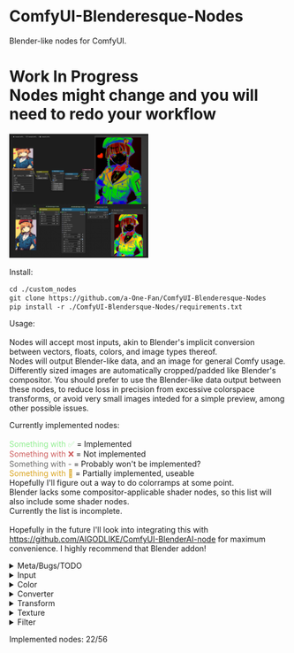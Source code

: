 # ComfyUI-Blenderesque-Nodes
Blender-like nodes for ComfyUI.<br>

<h1>Work In Progress<br>
Nodes might change and you will need to redo your workflow</h1>

<img src=mary_combo.png style="width:50%;height:50%">

Install:
```
cd ./custom_nodes
git clone https://github.com/a-One-Fan/ComfyUI-Blenderesque-Nodes
pip install -r ./ComfyUI-Blendersque-Nodes/requirements.txt
```

Usage:<br><br>
Nodes will accept most inputs, akin to Blender's implicit conversion between vectors, floats, colors, and image types thereof.<br>
Nodes will output Blender-like data, and an image for general Comfy usage.<br>
Differently sized images are automatically cropped/padded like Blender's compositor.
You should prefer to use the Blender-like data output between these nodes, to reduce loss in precision from excessive colorspace transforms, or avoid very small images inteded for a simple preview, among other possible issues.<br>

Currently implemented nodes:<br><br>
<span style="color:LightGreen">Something with ✅</span> = Implemented<br>
<span style="color:IndianRed">Something with ❌</span> = Not implemented<br>
<span style="color:DimGrey">Something with -</span> = Probably won't be implemented?<br>
<SPAN STYLE="color:GoldenRod">Something with 🔵</span> = Partially implemented, useable<br>
Hopefully I'll figure out a way to do colorramps at some point.<br>
Blender lacks some compositor-applicable shader nodes, so this list will also include some shader nodes.<br>
Currently the list is incomplete.<br>
<br>
Hopefully in the future I'll look into integrating this with https://github.com/AIGODLIKE/ComfyUI-BlenderAI-node for maximum convenience. I highly recommend that Blender addon!<br>
<details>
<summary>Meta/Bugs/TODO</summary>
<ul>
<li><span style="color:IndianRed">Integrate with https://github.com/AIGODLIKE/ComfyUI-BlenderAI-node ❌</span></li>
<li><span style="color:IndianRed">Dynamic inputs ❌</span></li>
<li><span style="color:GoldenRod">Dynamic widgets 🔵</span></li>
<li><span style="color:IndianRed">UV Input Node (For mapping textures) ❌</span></li>
<li><span style="color:IndianRed">Resize Canvas Node ❌</span></li>
<li><span style="color:IndianRed">Extract Data Node (Get image, mask, canvas xy, float, etc.) ❌</span></li>
<li><span style="color:IndianRed">Merged input sockets and default values ("widgets") ❌</span></li>
<li><span style="color:IndianRed">Merged output blender and image sockets ❌</span></li>
<li><span style="color:IndianRed">Low precision on image transforms, teethy edges ❌</span></li>
</ul>
</details>

<details>
<summary>Input</summary>
<ul>
<li><span style="color:LightGreen">Value ✅</span></li>
<li><span style="color:LightGreen">RGB ✅</span></li>
<li><span style="color:IndianRed">Bokeh Image ❌</span></li>
<li><span style="color:IndianRed">UV Node (For mapping textures) ❌</span></li>
Most other input nodes seem redundant or not applicable.
</ul>
</details>

<details>
<summary>Color</summary>
<ul>
<li><span style="color:LightGreen">Brightness/Contrast ✅</span></li>
<li><span style="color:LightGreen">Gamma ✅</span></li>
<li><span style="color:LightGreen">Hue/Saturation/Value ✅</span></li>
<li><span style="color:LightGreen">Invert Color ✅</span></li>
<li><span style="color:DimGrey">Light Falloff -</span></li>
<li><span style="color:GoldenRod">Mix Color 🔵 (see Mix converter)</span></li>
<li><span style="color:DimGrey">RGB Curves -</span></li>
<li><span style="color:DimGrey">Color Balance -</span></li>
<li><span style="color:DimGrey">Color Correction -</span></li>
<li><span style="color:DimGrey">Hue Correct -</span></li>
<li><span style="color:IndianRed">Exposure ❌</span></li>
<li><span style="color:IndianRed">Tonemap ❌</span></li>
<br>
<li><span style="color:IndianRed">Alpha Over ❌</span></li>
<li><span style="color:IndianRed">Z Combine ❌</span></li>
<li><span style="color:IndianRed">Alpha Convert ❌</span></li>
<li><span style="color:IndianRed">Convert Colorspace ❌</span></li>
<li><span style="color:LightGreen">Set Alpha ✅</span></li>
</ul>
</details>

<details>
<summary>Converter</summary>
<ul>
<li><span style="color:GoldenRod">Blackbody 🔵 (Missing rec709->linear, very minor color difference)</span></li>
<li><span style="color:LightGreen">Clamp ✅</span></li>
<li><span style="color:DimGrey">Color Ramp -</span></li>
<li><span style="color:GoldenRod">Combine Color 🔵 (No colorspace option for YUV/YCbCr)</span></li>
<li><span style="color:LightGreen">Combine XYZ ✅</span></li>
<li><span style="color:DimGrey">Float Curve -</span></li>
<li><span style="color:LightGreen">Map Range ✅</span></li>
<li><span style="color:GoldenRod">Math 🔵</span></li>
No dynamic inputs, the following operations do not work correctly: Smooth Minimum, Smooth Maximum<br>
Divide does not handle division by 0 as Blender
<li><span style="color:GoldenRod">Mix 🔵</span></li>
No dynamic inputs, no non-uniform vector factor, the following blending modes do not work correctly: Overlay, Soft Light, Linear Light<br>
Divide does not handle division by 0 as Blender
<li><span style="color:LightGreen">RGB to BW ✅</span></li>
<li><span style="color:GoldenRod">Separate Color 🔵 (No colorspace option for YUV/YCbCr)</span></li>
<li><span style="color:LightGreen">Separate XYZ ✅</span></li>
<li><span style="color:IndianRed">Vector Math ❌</span></li>
<li><span style="color:LightGreen">Wavelength ✅</span></li>
<br>
<li><span style="color:IndianRed">Extract Data ❌</span></li>
</ul>
</details>

<details>
<summary>Transform</summary>
<ul>
<li><span style="color:GoldenRod">Rotate 🔵 (No bicubic interpolation)</span></li>
<li><span style="color:GoldenRod">Scale 🔵 (No bicubic interpolation)</span></li>
<li><span style="color:GoldenRod">Transform 🔵 (No bicubic interpolation)</span></li>
<li><span style="color:GoldenRod">Translate 🔵 (No bicubic interpolation)</span></li>
<li><span style="color:IndianRed">Corner Pin ❌</span></li>
<li><span style="color:IndianRed">Crop ❌</span></li>
<li><span style="color:IndianRed">Displace ❌</span></li>
<li><span style="color:IndianRed">Flip ❌</span></li>
<li><span style="color:IndianRed">Map UV ❌</span></li>
<li><span style="color:IndianRed">Lens Distortion ❌</span></li>
<li><span style="color:IndianRed">Movie Distortion ❌</span></li>
</ul>
</details>

<details>
<summary>Texture</summary>
<ul>
<li><span style="color:IndianRed"> Brick Texture ❌</span></li>
<li><span style="color:IndianRed"> Checker Texture ❌</span></li>
<li><span style="color:IndianRed"> Gabor Texture ❌</span></li>
<li><span style="color:IndianRed"> Gradient Texture ❌</span></li>
<li><span style="color:IndianRed"> Magic Texture ❌</span></li>
<li><span style="color:IndianRed"> Noise Texture ❌</span></li>
<li><span style="color:IndianRed"> Voronoi Texture ❌</span></li>
<li><span style="color:IndianRed"> Wave Texture ❌</span></li>
<li><span style="color:IndianRed"> White Noise Texture ❌</span></li>
</ul>
</details>

<details>
<summary>Filter</summary>
<ul>
<li><span style="color:IndianRed"> Whatever blurs I can implement ❌</span></li>
<li><span style="color:IndianRed"> Anti-Aliasing ❌</span></li>
<li><span style="color:IndianRed"> Despeckle ❌</span></li>
<li><span style="color:IndianRed"> Dilate/Erode ❌</span></li>
<li><span style="color:IndianRed"> Filter FIlter :) ❌</span></li>
<li><span style="color:IndianRed"> Glare ❌</span></li>
<li><span style="color:IndianRed"> Kuwahara ❌</span></li>
<li><span style="color:IndianRed"> Pixelate ❌</span></li>
<li><span style="color:IndianRed"> Posterize ❌</span></li>
<li><span style="color:IndianRed"> Sun Beams ❌</span></li>
</ul>
</details>

Implemented nodes: 22/56
